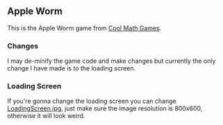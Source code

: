 ## Apple Worm 

This is the Apple Worm game from [Cool Math Games](https://www.coolmathgames.com/0-apple-worm/play).

### Changes

I may de-minify the game code and make changes but currently the only change I have made is to the loading screen.

### Loading Screen

If you're gonna change the loading screen you can change [LoadingScreen.jpg](./images/LoadingScreen.jpg), just make sure the image resolution is 800x600, otherwise it will look weird.